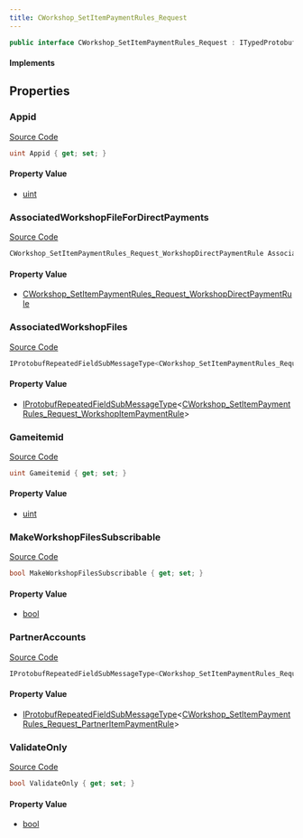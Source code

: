 ```yaml
---
title: CWorkshop_SetItemPaymentRules_Request
---
```


```csharp
public interface CWorkshop_SetItemPaymentRules_Request : ITypedProtobuf<CWorkshop_SetItemPaymentRules_Request>, INativeHandle
```

#### Implements

## Properties

### Appid

[Source Code](https://github.com/swiftly-solution/swiftlys2/blob/beta/managed/src/SwiftlyS2.Generated/Protobufs/Interfaces/CWorkshop_SetItemPaymentRules_Request.cs#L13)

```csharp
uint Appid { get; set; }
```

#### Property Value

- [uint](https://learn.microsoft.com/dotnet/api/system.uint32)

### AssociatedWorkshopFileForDirectPayments

[Source Code](https://github.com/swiftly-solution/swiftlys2/blob/beta/managed/src/SwiftlyS2.Generated/Protobufs/Interfaces/CWorkshop_SetItemPaymentRules_Request.cs#L31)

```csharp
CWorkshop_SetItemPaymentRules_Request_WorkshopDirectPaymentRule AssociatedWorkshopFileForDirectPayments { get; }
```

#### Property Value

- [CWorkshop_SetItemPaymentRules_Request_WorkshopDirectPaymentRule](/docs/api/shared/protobufdefinitions/cworkshop_setitempaymentrules_request_workshopdirectpaymentrule)

### AssociatedWorkshopFiles

[Source Code](https://github.com/swiftly-solution/swiftlys2/blob/beta/managed/src/SwiftlyS2.Generated/Protobufs/Interfaces/CWorkshop_SetItemPaymentRules_Request.cs#L19)

```csharp
IProtobufRepeatedFieldSubMessageType<CWorkshop_SetItemPaymentRules_Request_WorkshopItemPaymentRule> AssociatedWorkshopFiles { get; }
```

#### Property Value

- [IProtobufRepeatedFieldSubMessageType](/docs/api/shared/netmessages/iprotobufrepeatedfieldsubmessagetype-1)<[CWorkshop_SetItemPaymentRules_Request_WorkshopItemPaymentRule](/docs/api/shared/protobufdefinitions/cworkshop_setitempaymentrules_request_workshopitempaymentrule)>

### Gameitemid

[Source Code](https://github.com/swiftly-solution/swiftlys2/blob/beta/managed/src/SwiftlyS2.Generated/Protobufs/Interfaces/CWorkshop_SetItemPaymentRules_Request.cs#L16)

```csharp
uint Gameitemid { get; set; }
```

#### Property Value

- [uint](https://learn.microsoft.com/dotnet/api/system.uint32)

### MakeWorkshopFilesSubscribable

[Source Code](https://github.com/swiftly-solution/swiftlys2/blob/beta/managed/src/SwiftlyS2.Generated/Protobufs/Interfaces/CWorkshop_SetItemPaymentRules_Request.cs#L28)

```csharp
bool MakeWorkshopFilesSubscribable { get; set; }
```

#### Property Value

- [bool](https://learn.microsoft.com/dotnet/api/system.boolean)

### PartnerAccounts

[Source Code](https://github.com/swiftly-solution/swiftlys2/blob/beta/managed/src/SwiftlyS2.Generated/Protobufs/Interfaces/CWorkshop_SetItemPaymentRules_Request.cs#L22)

```csharp
IProtobufRepeatedFieldSubMessageType<CWorkshop_SetItemPaymentRules_Request_PartnerItemPaymentRule> PartnerAccounts { get; }
```

#### Property Value

- [IProtobufRepeatedFieldSubMessageType](/docs/api/shared/netmessages/iprotobufrepeatedfieldsubmessagetype-1)<[CWorkshop_SetItemPaymentRules_Request_PartnerItemPaymentRule](/docs/api/shared/protobufdefinitions/cworkshop_setitempaymentrules_request_partneritempaymentrule)>

### ValidateOnly

[Source Code](https://github.com/swiftly-solution/swiftlys2/blob/beta/managed/src/SwiftlyS2.Generated/Protobufs/Interfaces/CWorkshop_SetItemPaymentRules_Request.cs#L25)

```csharp
bool ValidateOnly { get; set; }
```

#### Property Value

- [bool](https://learn.microsoft.com/dotnet/api/system.boolean)

